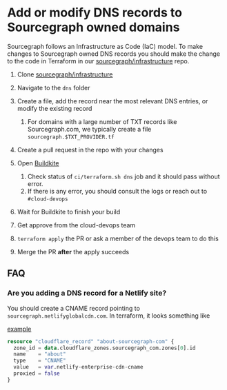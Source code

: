 # Add or modify DNS records to Sourcegraph owned domains

Sourcegraph follows an Infrastructure as Code (IaC) model. To make changes to Sourcegraph
owned DNS records you should make the change to the code in Terraform in our [sourcegraph/infrastructure] repo.

1. Clone [sourcegraph/infrastructure]
1. Navigate to the `dns` folder
1. Create a file, add the record near the most relevant DNS entries, or modify the existing record

   1. For domains with a large number of TXT records like
      Sourcegraph.com, we typically create a file `sourcegraph.$TXT_PROVIDER.tf`

1. Create a pull request in the repo with your changes
1. Open [Buildkite](https://buildkite.com/sourcegraph/infrastructure)

   1. Check status of `ci/terraform.sh dns` job and it should pass without error.
   1. If there is any error, you should consult the logs or reach out to `#cloud-devops`

1. Wait for Buildkite to finish your build
1. Get approve from the cloud-devops team
1. `terraform apply` the PR or ask a member of the devops team to do this
1. Merge the PR **after** the apply succeeds

## FAQ

### Are you adding a DNS record for a Netlify site?

You should create a CNAME record pointing to `sourcegraph.netlifyglobalcdn.com`. In terraform, it looks something like

[example](https://github.com/sourcegraph/infrastructure/blob/621b30a24f448f78509b75600d4338491a7ec127/dns/sourcegraph.tf#L48-L54)

```tf
resource "cloudflare_record" "about-sourcegraph-com" {
  zone_id = data.cloudflare_zones.sourcegraph_com.zones[0].id
  name    = "about"
  type    = "CNAME"
  value   = var.netlify-enterprise-cdn-cname
  proxied = false
}
```

[sourcegraph/infrastructure]: https://github.com/sourcegraph/infrastructure
